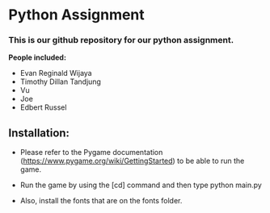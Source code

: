 # Python Assignment
### This is our github repository for our python assignment.

**People included:**

* Evan Reginald Wijaya
* Timothy Dillan Tandjung
* Vu
* Joe
* Edbert Russel

## Installation:

* Please refer to the Pygame documentation (https://www.pygame.org/wiki/GettingStarted) to be able to run the game.

* Run the game by using the [cd] command and then type python main.py

* Also, install the fonts that are on the fonts folder.
